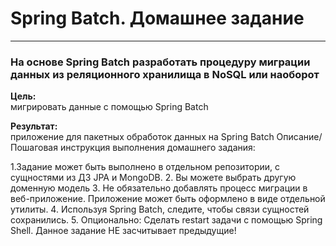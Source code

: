 # Spring Batch. Домашнее задание

---

### На основе Spring Batch разработать процедуру миграции данных из реляционного хранилища в NoSQL или наоборот


**Цель:**</br>
мигрировать данные с помощью Spring Batch

**Результат:**</br>
приложение для пакетных обработок данных на Spring Batch
Описание/Пошаговая инструкция выполнения домашнего задания:

1.Задание может быть выполнено в отдельном репозитории, с сущностями из ДЗ JPA и MongoDB.
2. Вы можете выбрать другую доменную модель
3. Не обязательно добавлять процесс миграции в веб-приложение. Приложение может быть оформлено в виде отдельной утилиты.
4. Используя Spring Batch, следите, чтобы связи сущностей сохранились.
5. Опционально: Сделать restart задачи с помощью Spring Shell. Данное задание НЕ засчитывает предыдущие!
